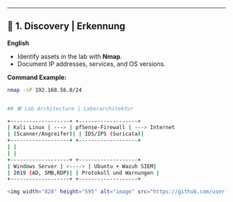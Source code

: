 
---

## 🔎 1. Discovery | Erkennung  
**English**  
- Identify assets in the lab with **Nmap**.  
- Document IP addresses, services, and OS versions.  

**Command Example:**  
```bash
nmap -sP 192.168.56.0/24


## 🛠️ Lab Architecture | Laborarchitektur  

+-------------------+ +-------------------+ 
| Kali Linux | ---> | pfSense-Firewall | ---> Internet 
| (Scanner/Angreifer)| | IDS/IPS (Suricata)| 
+-------------------+ +-------------------+ 
| | 
| | 
+-------------------+ +-------------------+ 
| Windows Server | <----> | Ubuntu + Wazuh SIEM| 
| 2019 (AD, SMB,RDP)| | Protokoll und Warnungen | 
+-------------------+ +-------------------+

<img width="828" height="595" alt="image" src="https://github.com/user-attachments/assets/ff533890-1b91-4988-8140-03d7423b8b5f" />

